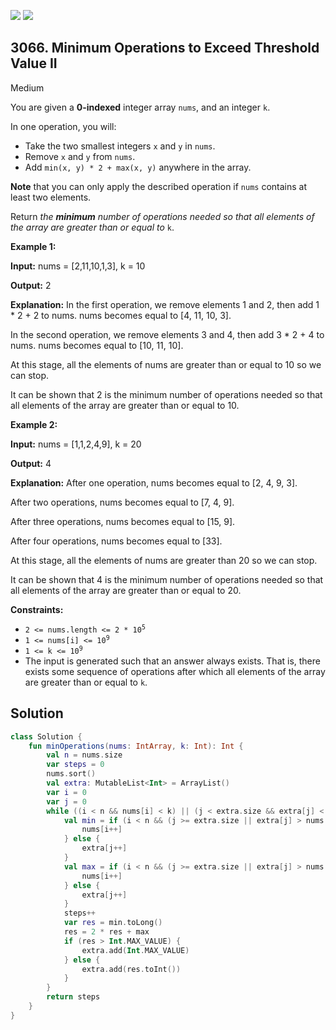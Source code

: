 [![](https://img.shields.io/github/stars/javadev/LeetCode-in-Kotlin?label=Stars&style=flat-square)](https://github.com/javadev/LeetCode-in-Kotlin)
[![](https://img.shields.io/github/forks/javadev/LeetCode-in-Kotlin?label=Fork%20me%20on%20GitHub%20&style=flat-square)](https://github.com/javadev/LeetCode-in-Kotlin/fork)

## 3066\. Minimum Operations to Exceed Threshold Value II

Medium

You are given a **0-indexed** integer array `nums`, and an integer `k`.

In one operation, you will:

*   Take the two smallest integers `x` and `y` in `nums`.
*   Remove `x` and `y` from `nums`.
*   Add `min(x, y) * 2 + max(x, y)` anywhere in the array.

**Note** that you can only apply the described operation if `nums` contains at least two elements.

Return _the **minimum** number of operations needed so that all elements of the array are greater than or equal to_ `k`.

**Example 1:**

**Input:** nums = [2,11,10,1,3], k = 10

**Output:** 2

**Explanation:** In the first operation, we remove elements 1 and 2, then add 1 \* 2 + 2 to nums. nums becomes equal to [4, 11, 10, 3].

In the second operation, we remove elements 3 and 4, then add 3 \* 2 + 4 to nums. nums becomes equal to [10, 11, 10].

At this stage, all the elements of nums are greater than or equal to 10 so we can stop.

It can be shown that 2 is the minimum number of operations needed so that all elements of the array are greater than or equal to 10. 

**Example 2:**

**Input:** nums = [1,1,2,4,9], k = 20

**Output:** 4

**Explanation:** After one operation, nums becomes equal to [2, 4, 9, 3].

After two operations, nums becomes equal to [7, 4, 9].

After three operations, nums becomes equal to [15, 9].

After four operations, nums becomes equal to [33].

At this stage, all the elements of nums are greater than 20 so we can stop.

It can be shown that 4 is the minimum number of operations needed so that all elements of the array are greater than or equal to 20.

**Constraints:**

*   <code>2 <= nums.length <= 2 * 10<sup>5</sup></code>
*   <code>1 <= nums[i] <= 10<sup>9</sup></code>
*   <code>1 <= k <= 10<sup>9</sup></code>
*   The input is generated such that an answer always exists. That is, there exists some sequence of operations after which all elements of the array are greater than or equal to `k`.

## Solution

```kotlin
class Solution {
    fun minOperations(nums: IntArray, k: Int): Int {
        val n = nums.size
        var steps = 0
        nums.sort()
        val extra: MutableList<Int> = ArrayList()
        var i = 0
        var j = 0
        while ((i < n && nums[i] < k) || (j < extra.size && extra[j] < k)) {
            val min = if (i < n && (j >= extra.size || extra[j] > nums[i])) {
                nums[i++]
            } else {
                extra[j++]
            }
            val max = if (i < n && (j >= extra.size || extra[j] > nums[i])) {
                nums[i++]
            } else {
                extra[j++]
            }
            steps++
            var res = min.toLong()
            res = 2 * res + max
            if (res > Int.MAX_VALUE) {
                extra.add(Int.MAX_VALUE)
            } else {
                extra.add(res.toInt())
            }
        }
        return steps
    }
}
```